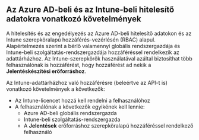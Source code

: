 <!-- This include is part of the Intune Data Warehouse documentation. -->

## <a name="azure-ad-and-intune-credential-requirements"></a>Az Azure AD-beli és az Intune-beli hitelesítő adatokra vonatkozó követelmények

A hitelesítés és az engedélyezés az Azure AD-beli hitelesítő adatokon és az Intune szerepköralapú hozzáférés-vezérlésén (RBAC) alapul. Alapértelmezés szerint a bérlő valamennyi globális rendszergazdája és Intune-beli szolgáltatás-rendszergazdája hozzáféréssel rendelkezik az adattárházhoz. Az Intune-szerepkörök használatával azáltal biztosíthat több felhasználónak is hozzáférést, hogy hozzáférést ad nekik a **Jelentéskészítési erőforráshoz**.

Az Intune-adattárházhoz való hozzáférésre (beleértve az API-t is) vonatkozó követelmények a következők:

  -  Az Intune-licencet hozzá kell rendelni a felhasználóhoz
  -  A felhasználónak a következők egyikének kell lennie:
      -  Azure AD-beli globális rendszergazda
      -  Intune-beli szolgáltatás-rendszergazda
      -  A **Jelentések** erőforráshoz szerepköralapú hozzáféréssel rendelkező felhasználó